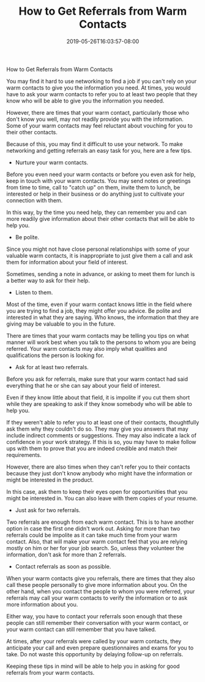 ﻿---
title: "How to Get Referrals from Warm Contacts"
date: 2019-05-26T16:03:57-08:00
description: "Job Search Tips for Web Success"
featured_image: "/images/Job Search.jpg"
tags: ["Job Search"]
---

How to Get Referrals from Warm Contacts

You may find it hard to use networking to find a job if you can't rely on your warm contacts to give you the information you need.  At times, you would have to ask your warm contacts to refer you to at least two people that they know who will be able to give you the information you needed.

However, there are times that your warm contact, particularly those who don't know you well, may not readily provide you with the information.  Some of your warm contacts may feel reluctant about vouching for you to their other contacts.

Because of this, you may find it difficult to use your network.  To make networking and getting referrals an easy task for you, here are a few tips.

* Nurture your warm contacts.

Before you even need your warm contacts or before you even ask for help, keep in touch with your warm contacts.  You may send notes or greetings from time to time, call to "catch up" on them, invite them to lunch, be interested or help in their business or do anything just to cultivate your connection with them.

In this way, by the time you need help, they can remember you and can more readily give information about their other contacts that will be able to help you.

* Be polite.

Since you might not have close personal relationships with some of your valuable warm contacts, it is inappropriate to just give them a call and ask them for information about your field of interest.

Sometimes, sending a note in advance, or asking to meet them for lunch is a better way to ask for their help.

* Listen to them.

Most of the time, even if your warm contact knows little in the field where you are trying to find a job, they might offer you advice.  Be polite and interested in what they are saying.  Who knows, the information that they are giving may be valuable to you in the future.

There are times that your warm contacts may be telling you tips on what manner will work best when you talk to the persons to whom you are being referred.  Your warm contacts may also imply what qualities and qualifications the person is looking for.

* Ask for at least two referrals.

Before you ask for referrals, make sure that your warm contact had said everything that he or she can say about your field of interest.

Even if they know little about that field, it is impolite if you cut them short while they are speaking to ask if they know somebody who will be able to help you.

If they weren't able to refer you to at least one of their contacts, thoughtfully ask them why they couldn't do so.  They may give you answers that may include indirect comments or suggestions.  They may also indicate a lack of confidence in your work strategy.  If this is so, you may have to make follow ups with them to prove that you are indeed credible and match their requirements.

However, there are also times when they can't refer you to their contacts because they just don't know anybody who might have the information or might be interested in the product.  

In this case, ask them to keep their eyes open for opportunities that you might be interested in.  You can also leave with them copies of your resume. 

* Just ask for two referrals.

Two referrals are enough from each warm contact.  This is to have another option in case the first one didn't work out.  Asking for more than two referrals could be impolite as it can take much time from your warm contact.  Also, that will make your warm contact feel that you are relying mostly on him or her for your job search.  So, unless they volunteer the information, don't ask for more than 2 referrals.

* Contact referrals as soon as possible.

When your warm contacts give you referrals, there are times that they also call these people personally to give more information about you.  On the other hand, when you contact the people to whom you were referred, your referrals may call your warm contacts to verify the information or to ask more information about you.

Either way, you have to contact your referrals soon enough that these people can still remember their conversation with your warm contact, or your warm contact can still remember that you have talked.

At times, after your referrals were called by your warm contacts, they anticipate your call and even prepare questionnaires and exams for you to take.  Do not waste this opportunity by delaying follow-up on referrals.

Keeping these tips in mind will be able to help you in asking for good referrals from your warm contacts.

